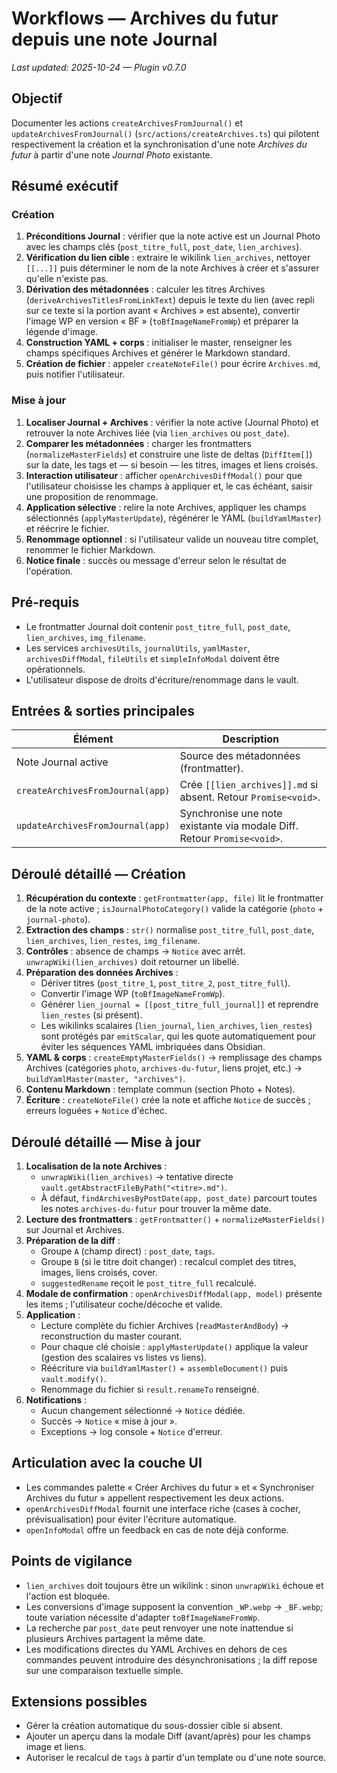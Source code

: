 # Workflows — Archives du futur depuis une note Journal
_Last updated: 2025-10-24 — Plugin v0.7.0_

## Objectif
Documenter les actions `createArchivesFromJournal()` et `updateArchivesFromJournal()` (`src/actions/createArchives.ts`) qui pilotent respectivement la création et la synchronisation d'une note *Archives du futur* à partir d'une note *Journal Photo* existante.

## Résumé exécutif
### Création
1. **Préconditions Journal** : vérifier que la note active est un Journal Photo avec les champs clés (`post_titre_full`, `post_date`, `lien_archives`).
2. **Vérification du lien cible** : extraire le wikilink `lien_archives`, nettoyer `[[...]]` puis déterminer le nom de la note Archives à créer et s'assurer qu'elle n'existe pas.
3. **Dérivation des métadonnées** : calculer les titres Archives (`deriveArchivesTitlesFromLinkText`) depuis le texte du lien (avec repli sur ce texte si la portion avant « Archives » est absente), convertir l'image WP en version « BF » (`toBfImageNameFromWp`) et préparer la légende d'image.
4. **Construction YAML + corps** : initialiser le master, renseigner les champs spécifiques Archives et générer le Markdown standard.
5. **Création de fichier** : appeler `createNoteFile()` pour écrire `Archives.md`, puis notifier l'utilisateur.

### Mise à jour
1. **Localiser Journal + Archives** : vérifier la note active (Journal Photo) et retrouver la note Archives liée (via `lien_archives` ou `post_date`).
2. **Comparer les métadonnées** : charger les frontmatters (`normalizeMasterFields`) et construire une liste de deltas (`DiffItem[]`) sur la date, les tags et — si besoin — les titres, images et liens croisés.
3. **Interaction utilisateur** : afficher `openArchivesDiffModal()` pour que l'utilisateur choisisse les champs à appliquer et, le cas échéant, saisir une proposition de renommage.
4. **Application sélective** : relire la note Archives, appliquer les champs sélectionnés (`applyMasterUpdate`), régénérer le YAML (`buildYamlMaster`) et réécrire le fichier.
5. **Renommage optionnel** : si l'utilisateur valide un nouveau titre complet, renommer le fichier Markdown.
6. **Notice finale** : succès ou message d'erreur selon le résultat de l'opération.

## Pré-requis
- Le frontmatter Journal doit contenir `post_titre_full`, `post_date`, `lien_archives`, `img_filename`.
- Les services `archivesUtils`, `journalUtils`, `yamlMaster`, `archivesDiffModal`, `fileUtils` et `simpleInfoModal` doivent être opérationnels.
- L'utilisateur dispose de droits d'écriture/renommage dans le vault.

## Entrées & sorties principales
| Élément | Description |
| --- | --- |
| Note Journal active | Source des métadonnées (frontmatter). |
| `createArchivesFromJournal(app)` | Crée `[[lien_archives]].md` si absent. Retour `Promise<void>`. |
| `updateArchivesFromJournal(app)` | Synchronise une note existante via modale Diff. Retour `Promise<void>`. |

## Déroulé détaillé — Création
1. **Récupération du contexte** : `getFrontmatter(app, file)` lit le frontmatter de la note active ; `isJournalPhotoCategory()` valide la catégorie (`photo` + `journal-photo`).
2. **Extraction des champs** : `str()` normalise `post_titre_full`, `post_date`, `lien_archives`, `lien_restes`, `img_filename`.
3. **Contrôles** : absence de champs → `Notice` avec arrêt. `unwrapWiki(lien_archives)` doit retourner un libellé.
4. **Préparation des données Archives** :
   - Dériver titres (`post_titre_1`, `post_titre_2`, `post_titre_full`).
   - Convertir l'image WP (`toBfImageNameFromWp`).
   - Générer `lien_journal = [[post_titre_full_journal]]` et reprendre `lien_restes` (si présent).
   - Les wikilinks scalaires (`lien_journal`, `lien_archives`, `lien_restes`) sont protégés par `emitScalar`, qui les quote automatiquement pour éviter les séquences YAML imbriquées dans Obsidian.
5. **YAML & corps** : `createEmptyMasterFields()` → remplissage des champs Archives (catégories `photo`, `archives-du-futur`, liens projet, etc.) → `buildYamlMaster(master, "archives")`.
6. **Contenu Markdown** : template commun (section Photo + Notes).
7. **Écriture** : `createNoteFile()` crée la note et affiche `Notice` de succès ; erreurs loguées + `Notice` d'échec.

## Déroulé détaillé — Mise à jour
1. **Localisation de la note Archives** :
   - `unwrapWiki(lien_archives)` → tentative directe `vault.getAbstractFileByPath("<titre>.md")`.
   - À défaut, `findArchivesByPostDate(app, post_date)` parcourt toutes les notes `archives-du-futur` pour trouver la même date.
2. **Lecture des frontmatters** : `getFrontmatter()` + `normalizeMasterFields()` sur Journal et Archives.
3. **Préparation de la diff** :
   - Groupe `A` (champ direct) : `post_date`, `tags`.
   - Groupe `B` (si le titre doit changer) : recalcul complet des titres, images, liens croisés, cover.
   - `suggestedRename` reçoit le `post_titre_full` recalculé.
4. **Modale de confirmation** : `openArchivesDiffModal(app, model)` présente les items ; l'utilisateur coche/décoche et valide.
5. **Application** :
   - Lecture complète du fichier Archives (`readMasterAndBody`) → reconstruction du master courant.
   - Pour chaque clé choisie : `applyMasterUpdate()` applique la valeur (gestion des scalaires vs listes vs liens).
   - Réécriture via `buildYamlMaster()` + `assembleDocument()` puis `vault.modify()`.
   - Renommage du fichier si `result.renameTo` renseigné.
6. **Notifications** :
   - Aucun changement sélectionné → `Notice` dédiée.
   - Succès → `Notice` « mise à jour ».
   - Exceptions → log console + `Notice` d'erreur.

## Articulation avec la couche UI
- Les commandes palette « Créer Archives du futur » et « Synchroniser Archives du futur » appellent respectivement les deux actions.
- `openArchivesDiffModal` fournit une interface riche (cases à cocher, prévisualisation) pour éviter l'écriture automatique.
- `openInfoModal` offre un feedback en cas de note déjà conforme.

## Points de vigilance
- `lien_archives` doit toujours être un wikilink : sinon `unwrapWiki` échoue et l'action est bloquée.
- Les conversions d'image supposent la convention `_WP.webp` → `_BF.webp`; toute variation nécessite d'adapter `toBfImageNameFromWp`.
- La recherche par `post_date` peut renvoyer une note inattendue si plusieurs Archives partagent la même date.
- Les modifications directes du YAML Archives en dehors de ces commandes peuvent introduire des désynchronisations ; la diff repose sur une comparaison textuelle simple.

## Extensions possibles
- Gérer la création automatique du sous-dossier cible si absent.
- Ajouter un aperçu dans la modale Diff (avant/après) pour les champs image et liens.
- Autoriser le recalcul de `tags` à partir d'un template ou d'une note source.

